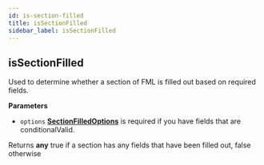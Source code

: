 ```yaml
---
id: is-section-filled
title: isSectionFilled
sidebar_label: isSectionFilled
---
```

## isSectionFilled

Used to determine whether a section of FML is filled out based on required fields.

**Parameters**

-   `options` **[SectionFilledOptions](section-filled-options.md)** is required if you have fields that are conditionalValid.

Returns **any** true if a section has any fields that have been filled out, false otherwise
